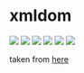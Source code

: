 # xmldom

[![](https://img.shields.io/travis/ramitos/xmldom.svg)](https://travis-ci.org/ramitos/xmldom)  [![](https://img.shields.io/codeclimate/coverage/github/ramitos/xmldom.svg)](https://codeclimate.com/github/ramitos/xmldom) [![](https://img.shields.io/npm/v/@ramitos%2fxmldom.svg)](https://www.npmjs.com/package/@ramitos/xmldom) [![](https://img.shields.io/david/ramitos/xmldom.svg)](https://david-dm.org/ramitos/xmldom) [![](https://img.shields.io/codeclimate/github/ramitos/xmldom.svg)](https://codeclimate.com/github/ramitos/xmldom) [![](https://img.shields.io/npm/l/@ramitos%2fxmldom.svg)](https://www.npmjs.com/package/@ramitos/xmldom)


taken from [here](http://stackoverflow.com/questions/12980648/map-html-to-json)